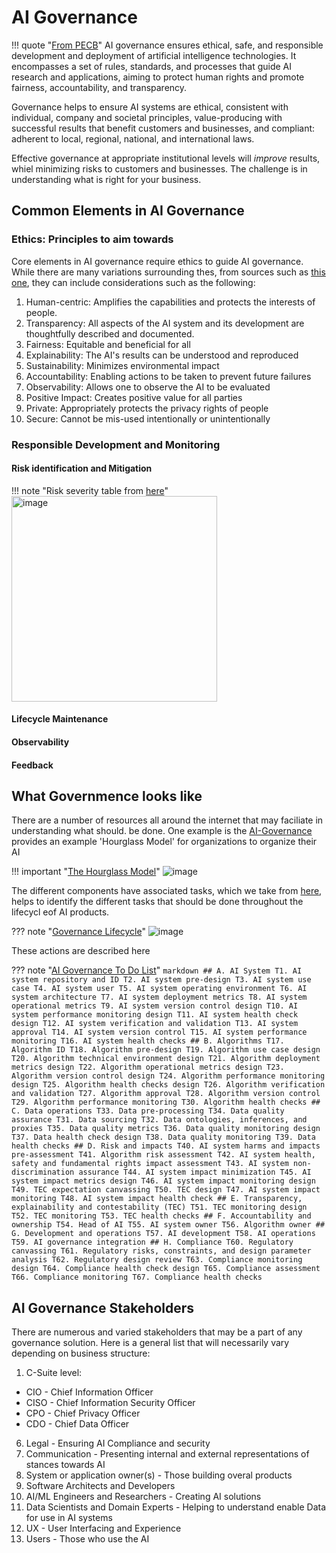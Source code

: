 # AI Governance

!!! quote "[From PECB](https://pecb.com/article/navigating-iso-standards-and-ai-governance-for-a-secure-future)"
    AI governance ensures ethical, safe, and responsible development and deployment of artificial intelligence technologies. It encompasses a set of rules, standards, and processes that guide AI research and applications, aiming to protect human rights and promote fairness, accountability, and transparency. 

Governance helps to ensure AI systems are ethical, consistent with individual, company and societal principles, value-producing with successful results that benefit customers and businesses, and compliant: adherent to local, regional, national, and international laws. 

Effective governance at appropriate institutional levels will _improve_ results, whiel minimizing risks to customers and businesses. The challenge is in understanding what is right for your business. 

## Common Elements in AI Governance

### Ethics: Principles to aim towards
Core elements in AI governance require ethics to guide AI governance. While there are many variations surrounding thes, from sources such as [this one](https://www.pdpc.gov.sg/-/media/files/pdpc/pdf-files/resource-for-organisation/ai/sgmodelaigovframework2.pdf), they can include considerations such as the following:

1. Human-centric: Amplifies the capabilities and protects the interests of people. 
2. Transparency: All aspects of the AI system and its development are thoughtfully described and documented.
3. Fairness: Equitable and beneficial for all
4. Explainability: The AI's results can be understood and reproduced
5. Sustainability: Minimizes environmental impact
6. Accountability: Enabling actions to be taken to prevent future failures
7. Observability: Allows one to observe the AI to be evaluated
8. Positive Impact: Creates positive value for all parties
9. Private: Appropriately protects the privacy rights of people
10. Secure: Cannot be mis-used intentionally or unintentionally

### Responsible Development and Monitoring

#### Risk identification and Mitigation 
!!! note "Risk severity table from [here](https://www.pdpc.gov.sg/-/media/files/pdpc/pdf-files/resource-for-organisation/ai/sgmodelaigovframework2.pdf)"
    <img width="329" alt="image" src="https://github.com/user-attachments/assets/ccd3c12d-2652-46f5-8044-61e275c7f290">


#### Lifecycle Maintenance

#### Observability

#### Feedback


## What Governmence looks like
There are a number of resources all around the internet that may faciliate in understanding what should. be done. One example is the [AI-Governance](https://ai-governance.eu/) provides an example 'Hourglass Model' for organizations to organize their AI

!!! important "[The Hourglass Model](https://ai-governance.eu/ai-governance-framework/the-hourglass-model/)"
    ![image](https://github.com/user-attachments/assets/cc587b6b-23b5-4c19-a227-fcaeb9dcebcc)

The different components have associated tasks, which we take from [here](https://arxiv.org/pdf/2206.00335), helps to identify the different tasks that should be done throughout the lifecycl eof AI products.

??? note "[Governance Lifecycle](https://ai-governance.eu/ai-governance-framework/the-ai-governance-lifecycle/)"
    ![image](https://github.com/user-attachments/assets/0bc28dcd-125b-4879-a723-7bd98e3d66d0)

These actions are described here

??? note "[AI Governance To Do List](https://ai-governance.eu/ai-governance-framework/task-list/)"
    ```markdown
    ## A. AI System
    T1. AI system repository and ID
    T2. AI system pre-design
    T3. AI system use case
    T4. AI system user
    T5. AI system operating environment
    T6. AI system architecture
    T7. AI system deployment metrics
    T8. AI system operational metrics
    T9. AI system version control design
    T10. AI system performance monitoring design
    T11. AI system health check design
    T12. AI system verification and validation
    T13. AI system approval
    T14. AI system version control
    T15. AI system performance monitoring
    T16. AI system health checks
    ## B. Algorithms
    T17. Algorithm ID
    T18. Algorithm pre-design
    T19. Algorithm use case design
    T20. Algorithm technical environment design
    T21. Algorithm deployment metrics design
    T22. Algorithm operational metrics design
    T23. Algorithm version control design
    T24. Algorithm performance monitoring design
    T25. Algorithm health checks design
    T26. Algorithm verification and validation
    T27. Algorithm approval
    T28. Algorithm version control
    T29. Algorithm performance monitoring
    T30. Algorithm health checks
    ## C. Data operations
    T33. Data pre-processing
    T34. Data quality assurance
    T31. Data sourcing
    T32. Data ontologies, inferences, and proxies
    T35. Data quality metrics
    T36. Data quality monitoring design
    T37. Data health check design
    T38. Data quality monitoring
    T39. Data health checks
    ## D. Risk and impacts
    T40. AI system harms and impacts pre-assessment
    T41. Algorithm risk assessment
    T42. AI system health, safety and fundamental rights impact assessment
    T43. AI system non-discrimination assurance
    T44. AI system impact minimization
    T45. AI system impact metrics design
    T46. AI system impact monitoring design
    T49. TEC expectation canvassing
    T50. TEC design
    T47. AI system impact monitoring
    T48. AI system impact health check
    ## E. Transparency, explainability and contestability (TEC)
    T51. TEC monitoring design
    T52. TEC monitoring
    T53. TEC health checks
    ## F. Accountability and ownership
    T54. Head of AI
    T55. AI system owner
    T56. Algorithm owner
    ## G. Development and operations
    T57. AI development
    T58. AI operations
    T59. AI governance integration
    ## H. Compliance
      T60. Regulatory canvassing
      T61. Regulatory risks, constraints, and design parameter analysis
      T62. Regulatory design review
      T63. Compliance monitoring design
      T64. Compliance health check design
      T65. Compliance assessment
      T66. Compliance monitoring
      T67. Compliance health checks
    ```


## AI Governance Stakeholders
There are numerous and varied stakeholders that may be a part of any governance solution. Here is a general list that will necessarily vary depending on business structure:

1. C-Suite level:
  - CIO - Chief Information Officer
  - CISO - Chief Information Security Officer
  - CPO - Chief Privacy Officer
  - CDO - Chief Data Officer
6. Legal - Ensuring AI Compliance and security
7. Communication - Presenting internal and external representations of stances towards AI 
8. System or application owner(s) - Those building overal products
9. Software Architects and Developers
10. AI/ML Engineers and Researchers - Creating AI solutions 
11. Data Scientists and Domain Experts - Helping to understand enable Data for use in AI systems
12. UX - User Interfacing and  Experience
13. Users - Those who use the AI
